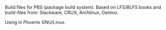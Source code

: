 Build files for PBS (package build system).
Based on LFS/BLFS books and build-files from: 
  Slackware, CRUX, Archlinux, Gentoo.

Using in Phoenix GNU/Linux.
